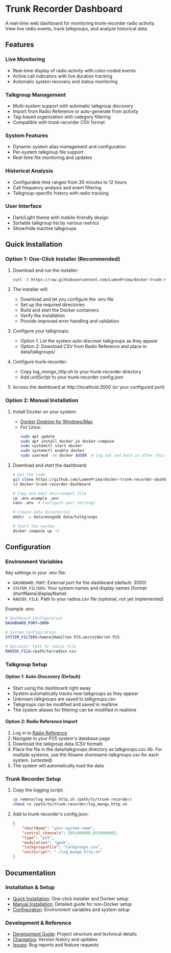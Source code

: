 # Trunk Recorder Dashboard

A real-time web dashboard for monitoring trunk-recorder radio activity. View live radio events, track talkgroups, and analyze historical data.

## Features

### Live Monitoring
- Real-time display of radio activity with color-coded events
- Active call indicators with live duration tracking
- Automatic system recovery and status monitoring

### Talkgroup Management
- Multi-system support with automatic talkgroup discovery
- Import from Radio Reference or auto-generate from activity
- Tag-based organization with category filtering
- Compatible with trunk-recorder CSV format

### System Features
- Dynamic system alias management and configuration
- Per-system talkgroup file support
- Real-time file monitoring and updates

### Historical Analysis
- Configurable time ranges from 30 minutes to 12 hours
- Call frequency analysis and event filtering
- Talkgroup-specific history with radio tracking

### User Interface
- Dark/Light theme with mobile-friendly design
- Sortable talkgroup list by various metrics
- Show/hide inactive talkgroups

## Quick Installation

### Option 1: One-Click Installer (Recommended)
1. Download and run the installer:
   ```bash
   curl -O https://raw.githubusercontent.com/LumenPrima/docker-trunk-recorder-dashboard/main/install.sh && chmod +x install.sh && ./install.sh
   ```
2. The installer will:
   - Download and let you configure the .env file
   - Set up the required directories
   - Build and start the Docker containers
   - Verify the installation
   - Provide improved error handling and validation

3. Configure your talkgroups:
   - Option 1: Let the system auto-discover talkgroups as they appear
   - Option 2: Download CSV from Radio Reference and place in data/talkgroups/

4. Configure trunk-recorder:
   - Copy log_mongo_http.sh to your trunk-recorder directory
   - Add unitScript to your trunk-recorder config.json

5. Access the dashboard at http://localhost:3000 (or your configured port)

### Option 2: Manual Installation
1. Install Docker on your system:
   - [Docker Desktop for Windows/Mac](https://www.docker.com/products/docker-desktop/)
   - For Linux:
     ```bash
     sudo apt update
     sudo apt install docker.io docker-compose
     sudo systemctl start docker
     sudo systemctl enable docker
     sudo usermod -aG docker $USER  # Log out and back in after this
     ```

2. Download and start the dashboard:
   ```bash
   # Get the code
   git clone https://github.com/LumenPrima/docker-trunk-recorder-dashboard.git
   cd docker-trunk-recorder-dashboard

   # Copy and edit environment file
   cp .env.example .env
   nano .env  # Configure your settings

   # Create data directories
   mkdir -p data/mongodb data/talkgroups

   # Start the system
   docker compose up -d
   
## Configuration

### Environment Variables
Key settings in your .env file:

- `DASHBOARD_PORT`: External port for the dashboard (default: 3000)
- `SYSTEM_FILTERS`: Your system names and display names (format: shortName|displayName)
- `RADIOS_FILE`: Path to your radios.csv file (optional, not yet implemented) 

Example .env:
```bash
# Dashboard Configuration
DASHBOARD_PORT=3000

# System Configuration
SYSTEM_FILTERS=hamco|Hamilton P25,warco|Warren P25

# Optional: Path to radios file
RADIOS_FILE=/path/to/radios.csv
```

### Talkgroup Setup

#### Option 1: Auto-Discovery (Default)
- Start using the dashboard right away
- System automatically tracks new talkgroups as they appear
- Unknown talkgroups are saved to talkgroups.csv
- Talkgroups can be modified and saved in realtime
- The system aliases for filtering can be modified in realtime

#### Option 2: Radio Reference Import
1. Log in to [Radio Reference](https://www.radioreference.com)
2. Navigate to your P25 system's database page
3. Download the talkgroup data (CSV format)
4. Place the file in the data/talkgroups directory as talkgroups.csv
4b. For multiple systems, use the filname shortname-talkgroups.csv for each system. (untested)
5. The system will automatically load the data

### Trunk Recorder Setup

1. Copy the logging script:
   ```bash
   cp remote/log_mongo_http.sh /path/to/trunk-recorder/
   chmod +x /path/to/trunk-recorder/log_mongo_http.sh
   ```

2. Add to trunk-recorder's config.json:
   ```json
   {
       "shortName": "your-system-name",
       "control_channels": [851000000,852000000],
       "type": "p25",
       "modulation": "qpsk",
       "talkgroupsFile": "talkgroups.csv",
       "unitScript": "./log_mongo_http.sh"
   }
   ```

## Documentation

### Installation & Setup
- [Quick Installation](README.md#quick-installation): One-click installer and Docker setup
- [Manual Installation](docs/installation.md): Detailed guide for non-Docker setup
- [Configuration](README.md#configuration): Environment variables and system setup

### Development & Reference
- [Development Guide](docs/development.md): Project structure and technical details
- [Changelog](docs/changelog.md): Version history and updates
- [Issues](https://github.com/LumenPrima/docker-trunk-recorder-dashboard/issues): Bug reports and feature requests
